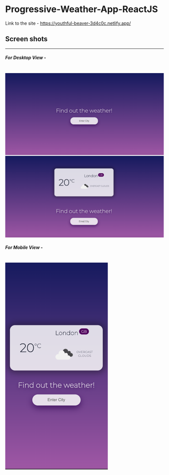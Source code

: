 # Progressive-Weather-App-ReactJS
Link to the site - https://youthful-beaver-3d4c0c.netlify.app/

<h2>Screen shots</h2><hr>
<h5>For Desktop View -</h5><br>
<img src="screen-shots/desktop-1.png">
<img src="screen-shots/desktop-2.png">

<h5>For Mobile View -</h5><br>
<img src="screen-shots/mobile-1.png">




